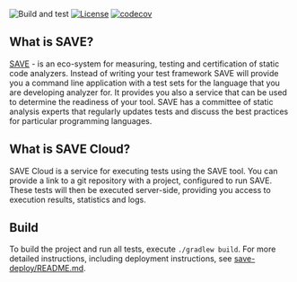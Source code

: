 ![Build and test](https://github.com/cqfn/save-cloud/workflows/Build%20and%20test/badge.svg)
[![License](https://img.shields.io/github/license/cqfn/save-cloud)](https://github.com/cqfn/save-cloud/blob/master/LICENSE)
[![codecov](https://codecov.io/gh/cqfn/save-cloud/branch/master/graph/badge.svg)](https://codecov.io/gh/cqfn/save-cloud)

## What is SAVE?
[SAVE](https://github.com/cqfn/save) - is an eco-system for measuring, testing and certification of static code analyzers. Instead of writing your test framework SAVE will provide you a command line application with a
test sets for the language that you are developing analyzer for. It provides you also a service that can be used to determine the readiness of your tool. SAVE has a committee of static analysis experts
that regularly updates tests and discuss the best practices for particular programming languages.

## What is SAVE Cloud?
SAVE Cloud is a service for executing tests using the SAVE tool. You can provide a link to a git repository with a project, configured to
run SAVE. These tests will then be executed server-side, providing you access to execution results, statistics and logs.

## Build
To build the project and run all tests, execute `./gradlew build`. For more detailed instructions, including deployment instructions, see [save-deploy/README.md](save-deploy/README.md).